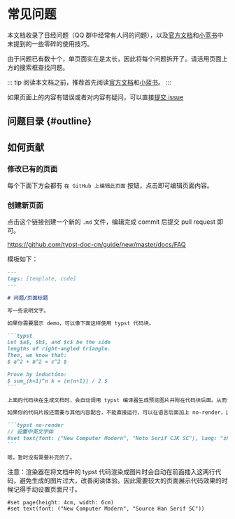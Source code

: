 # 常见问题

本文档收录了日经问题（QQ 群中经常有人问的问题），以及[官方文档](https://typst.app/docs/reference/)和[小蓝书](https://typst-doc-cn.github.io/tutorial/)中未提到的一些零碎的使用技巧。

由于问题已有数十个，单页面实在是太长，因此将每个问题拆开了。请活用页面上方的搜索框查找问题。

::: tip
阅读本文档之前，推荐首先阅读[官方文档](https://typst.app/docs/reference/)和[小蓝书](https://typst-doc-cn.github.io/tutorial/)。
:::

如果页面上的内容有错误或者对内容有疑问，可以直接[提交 issue](https://github.com/typst-doc-cn/guide/issues/new/choose)

## 问题目录 {#outline}

<FAQList />

## 如何贡献

### 修改已有的页面

每个下面下方会都有 `在 GitHub 上编辑此页面` 按钮，点击即可编辑页面内容。

### 创建新页面

点击这个链接创建一个新的 `.md` 文件，编辑完成 commit 后提交 pull request 即可。

https://github.com/typst-doc-cn/guide/new/master/docs/FAQ

模板如下：

````md
---
tags: [template, code]
---

# 问题/页面标题

写一些说明文字。

如果你需要展示 demo，可以像下面这样使用 typst 代码块。

```typst
Let $a$, $b$, and $c$ be the side
lengths of right-angled triangle.
Then, we know that:
$ a^2 + b^2 = c^2 $

Prove by induction:
$ sum_(k=1)^n k = (n(n+1)) / 2 $
```

上面的代码块在生成文档时，会自动调用 typst 编译器生成预览图片并附在代码块后面。从而让网站维护者和读者知道这段代码是可以正常使用的。

如果你的代码片段还需要与其他内容配合，不能直接运行，可以在语言后面加上 no-render，这样的代码块就不会被渲染，例如下面这个：

```typst no-render
// 设置中英文字体
#set text(font: ("New Computer Modern", "Noto Serif CJK SC"), lang: "zh")
```

嗯，暂时没有需要补充的了。
````

注意：渲染器在将文档中的 typst 代码渲染成图片时会自动在前面插入这两行代码，避免生成的图片过大，改善阅读体验。因此需要较大的页面展示代码效果的时候记得手动设置页面尺寸。
```typst no-render
#set page(height: 4cm, width: 6cm)
#set text(font: ("New Computer Modern", "Source Han Serif SC"))
```
